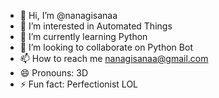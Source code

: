 - 👋 Hi, I’m @nanagisanaa
- 👀 I’m interested in Automated Things
- 🌱 I’m currently learning Python
- 💞️ I’m looking to collaborate on Python Bot
- 📫 How to reach me nanagisanaa@gmail.com
- 😄 Pronouns: 3D
- ⚡ Fun fact: Perfectionist LOL

<!---
nanagisanaa/nanagisanaa is a ✨ special ✨ repository because its `README.md` (this file) appears on your GitHub profile.
You can click the Preview link to take a look at your changes.
--->
